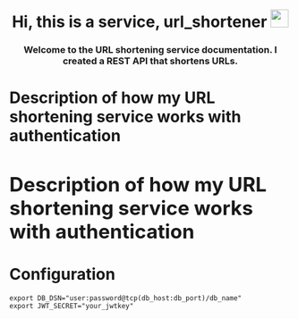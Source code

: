 <h1 align="center">Hi, this is a service, url_shortener <a a </a> 
<img src="https://github.com/blackcater/blackcater/raw/main/images/Hi.gif" height="32"/></h1>
<h3 align="center"> Welcome to the URL shortening service documentation. I created a REST API that shortens URLs.</h3>

<h1 align="left"> Description of how my URL shortening service works with authentication</h1>
<h1 align="left" style="font-size: 2.5em;"> Description of how my URL shortening service works with authentication </h1>













# Configuration 
```shell
export DB_DSN="user:password@tcp(db_host:db_port)/db_name"
export JWT_SECRET="your_jwtkey"
```
